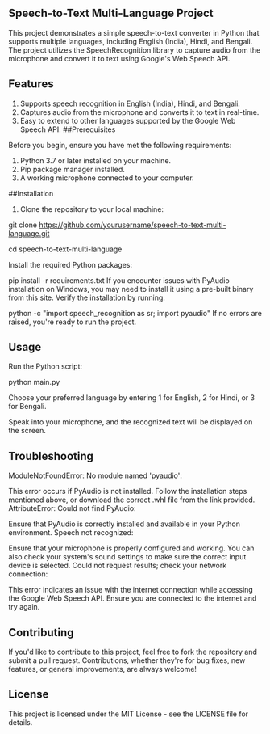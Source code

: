 ## Speech-to-Text Multi-Language Project
This project demonstrates a simple speech-to-text converter in Python that supports multiple languages, including English (India), Hindi, and Bengali. The project utilizes the SpeechRecognition library to capture audio from the microphone and convert it to text using Google's Web Speech API.

## Features
1. Supports speech recognition in English (India), Hindi, and Bengali.
2. Captures audio from the microphone and converts it to text in real-time.
3. Easy to extend to other languages supported by the Google Web Speech API.
##Prerequisites

Before you begin, ensure you have met the following requirements:

1. Python 3.7 or later installed on your machine.
2. Pip package manager installed.
3. A working microphone connected to your computer.
   
##Installation
1. Clone the repository to your local machine:

git clone https://github.com/yourusername/speech-to-text-multi-language.git

cd speech-to-text-multi-language 

Install the required Python packages:


pip install -r requirements.txt
If you encounter issues with PyAudio installation on Windows, you may need to install it using a pre-built binary from this site.
Verify the installation by running:


python -c "import speech_recognition as sr; import pyaudio"
If no errors are raised, you're ready to run the project.

## Usage
Run the Python script:


python main.py

Choose your preferred language by entering 1 for English, 2 for Hindi, or 3 for Bengali.

Speak into your microphone, and the recognized text will be displayed on the screen.

## Troubleshooting
ModuleNotFoundError: No module named 'pyaudio':

This error occurs if PyAudio is not installed. Follow the installation steps mentioned above, or download the correct .whl file from the link provided.
AttributeError: Could not find PyAudio:

Ensure that PyAudio is correctly installed and available in your Python environment.
Speech not recognized:

Ensure that your microphone is properly configured and working. You can also check your system's sound settings to make sure the correct input device is selected.
Could not request results; check your network connection:

This error indicates an issue with the internet connection while accessing the Google Web Speech API. Ensure you are connected to the internet and try again.
## Contributing
If you'd like to contribute to this project, feel free to fork the repository and submit a pull request. Contributions, whether they're for bug fixes, new features, or general improvements, are always welcome!

## License
This project is licensed under the MIT License - see the LICENSE file for details.

